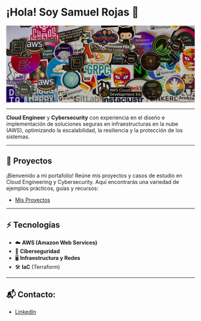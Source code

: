 
# ¡Hola! Soy Samuel Rojas 👋

![Banner de stickers](/assets/imagenes/banner_stickers.jpeg)

---

**Cloud Engineer** y **Cybersecurity** con experiencia en el diseño e implementación de soluciones seguras en infraestructuras en la nube (AWS), optimizando la escalabilidad, la resiliencia y la protección de los sistemas.

---

## 🚀 Proyectos
¡Bienvenido a mi portafolio! Reúne mis proyectos y casos de estudio en Cloud Engineering y Cybersecurity. Aquí encontrarás una variedad de ejemplos prácticos, guías y recursos:
- [Mis Proyectos](https://github.com/samuelrojasm/portafolio-guide)

---

## ⚡ Tecnologías
- ☁️ **AWS (Amazon Web Services)**
- 🔐 **Ciberseguridad**
- 🖥 **Infraestructura y Redes**
- 🛠️ **IaC** (Terraform)

---

## 📬 Contacto:
- [LinkedIn](https://www.linkedin.com/in/rojas-samuel)